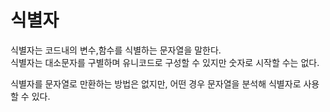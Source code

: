 # 식별자

식별자는 코드내의 변수,함수를 식별하는 문자열을 말한다.<br>
식별자는 대소문자를 구별하며 유니코드로 구성할 수 있지만 숫자로 시작할 수는 없다.

식별자를 문자열로 만환하는 방법은 없지만, 어떤 경우 문자열을 분석해 식별자로 사용할 수 있다.
